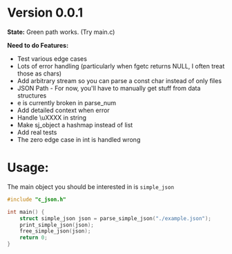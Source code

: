 # Version 0.0.1

**State:** Green path works. (Try main.c)

**Need to do Features:**

- Test various edge cases
- Lots of error handling (particularly when fgetc returns NULL, I often treat those as chars)
- Add arbitrary stream so you can parse a const char instead of only files
- JSON Path - For now, you'll have to manually get stuff from data structures
- e is currently broken in parse\_num
- Add detailed context when error
- Handle \uXXXX in string
- Make sj\_object a hashmap instead of list
- Add real tests
- The zero edge case in int is handled wrong

# Usage:

The main object you should be interested in is `simple_json`

```c
#include "c_json.h"

int main() {
    struct simple_json json = parse_simple_json("./example.json");
    print_simple_json(json);
    free_simple_json(json);
    return 0;
}
```
